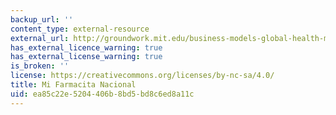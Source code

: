 ```yaml
---
backup_url: ''
content_type: external-resource
external_url: http://groundwork.mit.edu/business-models-global-health-mi-farmacita-nacional/
has_external_licence_warning: true
has_external_license_warning: true
is_broken: ''
license: https://creativecommons.org/licenses/by-nc-sa/4.0/
title: Mi Farmacita Nacional
uid: ea85c22e-5204-406b-8bd5-bd8c6ed8a11c
---
```


